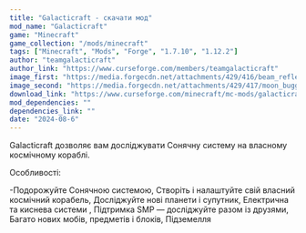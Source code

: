 ```yaml
---
title: "Galacticraft - скачати мод"
mod_name: "Galacticraft"
game: "Minecraft"
game_collection: "/mods/minecraft"
tags: ["Minecraft", "Mods", "Forge", "1.7.10", "1.12.2"]
author: "teamgalacticraft"
author_link: "https://www.curseforge.com/members/teamgalacticraft"
image_first: "https://media.forgecdn.net/attachments/429/416/beam_reflector_02.png"
image_second: "https://media.forgecdn.net/attachments/429/417/moon_buggy_02.png"
download_link: "https://www.curseforge.com/minecraft/mc-mods/galacticraft-legacy/files/all?page=1&amp;pageSize=20"
mod_dependencies: ""
dependencies_link: ""
date: "2024-08-6"
---
```


Galacticraft дозволяє вам досліджувати Сонячну систему на власному космічному кораблі.

Особливості:

  -Подорожуйте Сонячною системою, Створіть і налаштуйте свій власний космічний корабель, Досліджуйте нові планети і супутник, Електрична та киснева системи , Підтримка SMP — досліджуйте разом із друзями, Багато нових мобів, предметів і блоків, Підземелля
